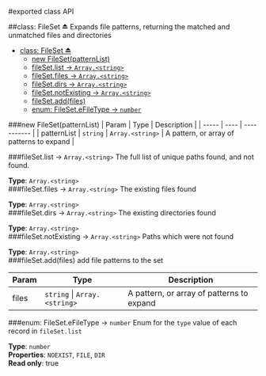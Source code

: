 #exported class API

<a name="exp_module_file-set^FileSet"></a>
##class: FileSet ⏏
Expands file patterns, returning the matched and unmatched files and directories

* [class: FileSet ⏏](#exp_module_file-set^FileSet)
  * [new FileSet(patternList)](#new_module_file-set^FileSet_new)
  * [fileSet.list → `Array.<string>`](#module_file-set^FileSet#list)
  * [fileSet.files → `Array.<string>`](#module_file-set^FileSet#files)
  * [fileSet.dirs → `Array.<string>`](#module_file-set^FileSet#dirs)
  * [fileSet.notExisting → `Array.<string>`](#module_file-set^FileSet#notExisting)
  * [fileSet.add(files)](#module_file-set^FileSet#add)
  * [enum: FileSet.eFileType → `number`](#module_file-set^FileSet.eFileType)

<a name="new_module_file-set^FileSet_new"></a>
###new FileSet(patternList)
| Param | Type | Description |
| ----- | ---- | ----------- |
| patternList | `string` \| `Array.<string>` | A pattern, or array of patterns to expand |

<a name="module_file-set^FileSet#list"></a>
###fileSet.list → `Array.<string>`
The full list of unique paths found, and not found.

**Type**: `Array.<string>`  
<a name="module_file-set^FileSet#files"></a>
###fileSet.files → `Array.<string>`
The existing files found

**Type**: `Array.<string>`  
<a name="module_file-set^FileSet#dirs"></a>
###fileSet.dirs → `Array.<string>`
The existing directories found

**Type**: `Array.<string>`  
<a name="module_file-set^FileSet#notExisting"></a>
###fileSet.notExisting → `Array.<string>`
Paths which were not found

**Type**: `Array.<string>`  
<a name="module_file-set^FileSet#add"></a>
###fileSet.add(files)
add file patterns to the set

| Param | Type | Description |
| ----- | ---- | ----------- |
| files | `string` \| `Array.<string>` | A pattern, or array of patterns to expand |

<a name="module_file-set^FileSet.eFileType"></a>
###enum: FileSet.eFileType → `number`
Enum for the `type` value of each record in `fileSet.list`

**Type**: `number`  
**Properties**: `NOEXIST`, `FILE`, `DIR`  
**Read only**: true  
